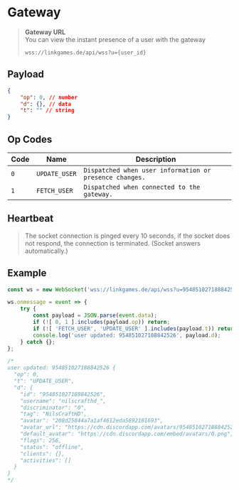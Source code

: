 # Gateway

> **Gateway URL** <br>
> You can view the instant presence of a user with the gateway
> ```
> wss://linkgames.de/api/wss?u={user_id}
> ```

## Payload

```json
{
    "op": 0, // number
    "d": {}, // data
    "t": "" // string
}
```

## Op Codes

| Code | Name          | Description                                             |
|------|---------------|---------------------------------------------------------|
| `0`  | `UPDATE_USER` | `Dispatched when user information or presence changes.` |
| `1`  | `FETCH_USER`  | `Dispatched when connected to the gateway.`             |

## Heartbeat

> The socket connection is pinged every 10 seconds, if the socket does <br> 
> not respond, the connection is terminated. (Socket answers automatically.)

## Example
```js
const ws = new WebSocket('wss://linkgames.de/api/wss?u=954851027188842526');

ws.onmessage = event => {
    try {
        const payload = JSON.parse(event.data);
        if (![ 0, 1 ].includes(payload.op)) return;
        if (![ 'FETCH_USER', 'UPDATE_USER' ].includes(payload.t)) return;
        console.log('user updated: 954851027188842526', payload.d);
    } catch {};
};

/*
user updated: 954851027188842526 {
  "op": 0,
  "t": "UPDATE_USER",
  "d": {
    "id": "954851027188842526",
    "username": "nilscrafthd_",
    "discriminator": "0",
    "tag": "NilsCraftHD",
    "avatar": "208d25844a7a1af4612eda5892181693",
    "avatar_url": "https://cdn.discordapp.com/avatars/954851027188842526/208d25844a7a1af4612eda5892181693.webp",
    "default_avatar": "https://cdn.discordapp.com/embed/avatars/0.png",
    "flags": 256,
    "status": "offline",
    "clients": {},
    "activities": []
  }
}
*/
```